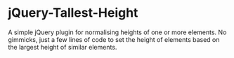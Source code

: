 jQuery-Tallest-Height
=====================

A simple jQuery plugin for normalising heights of one or more elements. No gimmicks, just a few lines of code to set the height of elements based on the largest height of similar elements.
